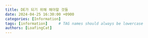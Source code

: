 ```yaml
---
title: DE가 되기 위해 해야할 것들
date: 2024-04-25 16:30:00 +0900
categories: [Information]
tags: [information]     # TAG names should always be lowercase
authors: [LoafingCat]
---
```


